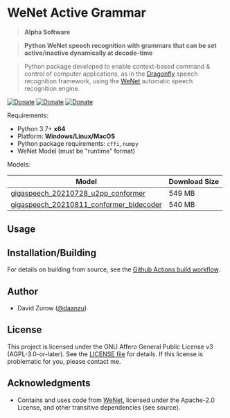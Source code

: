# WeNet Active Grammar

> **Alpha Software**

> **Python WeNet speech recognition with grammars that can be set active/inactive dynamically at decode-time**

> Python package developed to enable context-based command & control of computer applications, as in the [Dragonfly](https://github.com/dictation-toolbox/dragonfly) speech recognition framework, using the [WeNet](https://github.com/wenet-e2e/wenet) automatic speech recognition engine.

[![Donate](https://img.shields.io/badge/donate-GitHub-pink.svg)](https://github.com/sponsors/daanzu)
[![Donate](https://img.shields.io/badge/donate-Patreon-orange.svg)](https://www.patreon.com/daanzu)
[![Donate](https://img.shields.io/badge/donate-PayPal-green.svg)](https://paypal.me/daanzu)

Requirements:
* Python 3.7+ **x64**
* Platform: **Windows/Linux/MacOS**
* Python package requirements: `cffi`, `numpy`
* WeNet Model (must be "runtime" format)
    <!-- * Several are available ready-to-go on this project's [releases page](https://github.com/daanzu/wenet_active_grammar/releases/tag/models) and below. -->

Models:

| Model | Download Size |
|--------|--------|
| [gigaspeech_20210728_u2pp_conformer](https://github.com/daanzu/wenet_stt_python/releases/download/models/gigaspeech_20210728_u2pp_conformer.zip) | 549 MB |
| [gigaspeech_20210811_conformer_bidecoder](https://github.com/daanzu/wenet_stt_python/releases/download/models/gigaspeech_20210811_conformer_bidecoder.zip) | 540 MB |

## Usage

## Installation/Building

<!-- Recommended installation via binary wheel from pip (requires a recent version of pip):

```bash
python -m pip install wenet_active_grammar
``` -->

For details on building from source, see the [Github Actions build workflow](.github/workflows/build.yml).

## Author

* David Zurow ([@daanzu](https://github.com/daanzu))

## License

This project is licensed under the GNU Affero General Public License v3 (AGPL-3.0-or-later). See the [LICENSE file](LICENSE) for details. If this license is problematic for you, please contact me.

## Acknowledgments

* Contains and uses code from [WeNet](https://github.com/wenet-e2e/wenet), licensed under the Apache-2.0 License, and other transitive dependencies (see source).
